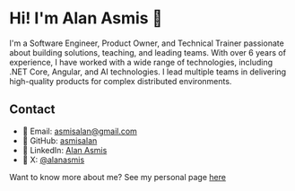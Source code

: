 # Hi! I'm Alan Asmis 👋

I'm a Software Engineer, Product Owner, and Technical Trainer passionate about building solutions, teaching, and leading teams. With over 6 years of experience, I have worked with a wide range of technologies, including .NET Core, Angular, and AI technologies. I lead multiple teams in delivering high-quality products for complex distributed environments.

## Contact

- 📧 Email: [asmisalan@gmail.com](mailto:asmisalan@gmail.com)
- 🔗 GitHub: [asmisalan](https://github.com/asmisalan)
- 💼 LinkedIn: [Alan Asmis](https://www.linkedin.com/in/asmisalan/)
- 💬 X: [@alanasmis](https://x.com/@alanasmis)

Want to know more about me? See my personal page [here](https://asmisalan.github.io/asmisalan/)
